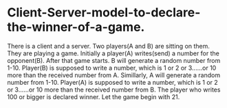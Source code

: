 # Client-Server-model-to-declare-the-winner-of-a-game.
There is a client and a server. Two players(A and B) are sitting on them. They are playing a game. Initially a player(A) writes(send) a number for the opponent(B). After that game starts. B will generate a random number from 1-10. Player(B) is supposed to write a number, which is 1 or 2 or 3......or 10 more than the received number from A. Simillarly, A will generate a random number from 1-10. Player(A) is supposed to write a number, which is 1 or 2 or 3......or 10 more than the received number from B. The player who writes 100 or bigger is declared winner. Let the game begin with 21.
